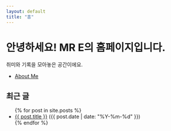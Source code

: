 ```yaml
---
layout: default
title: "홈"
---
```


# 안녕하세요! MR E의 홈페이지입니다.

취미와 기록을 모아놓은 공간이에요.

- [About Me](about)

## 최근 글
<ul>
{% for post in site.posts %}
  <li>
    <a href="{{ post.url }}">{{ post.title }}</a> 
    ({{ post.date | date: "%Y-%m-%d" }})
  </li>
{% endfor %}
</ul>
